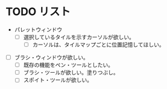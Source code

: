 # TODO リスト

* パレットウィンドウ
    * [ ] 選択しているタイルを示すカーソルが欲しい。
        * [ ] カーソルは、タイルマップごとに位置記憶してほしい。
* [ ] ブラシ・ウィンドウが欲しい。
    * [ ] 既存の機能をペン・ツールとしたい。
    * [ ] ブラシ・ツールが欲しい。塗りつぶし。
    * [ ] スポイト・ツールが欲しい。
